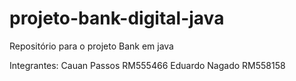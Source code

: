 # projeto-bank-digital-java
Repositório para o projeto Bank em java 

Integrantes:
Cauan Passos RM555466
Eduardo Nagado RM558158
